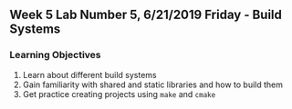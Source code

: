## Week 5 Lab  Number 5,  6/21/2019 Friday - Build Systems
### Learning Objectives
1. Learn about different build systems 
2. Gain familiarity with shared and static libraries and how to build them
3. Get practice creating projects using `make` and `cmake`


